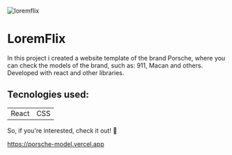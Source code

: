 ![loremflix](https://user-images.githubusercontent.com/100592742/236353278-0ece651d-2e12-4568-8dc2-37f42e45610d.png)
<h1>LoremFlix</h1>
<p>In this project i created a website template of the brand Porsche, where you can check the models of the brand, such as: 911, Macan and others. Developed with react and other libraries.</p>

<h2>Tecnologies used:</h2>
<table>
  <tr>
    <td>React</td>
    <td>CSS</td>
   </tr>
   </table>
   
   So, if you're interested, check it out! 🙂
   
https://porsche-model.vercel.app
